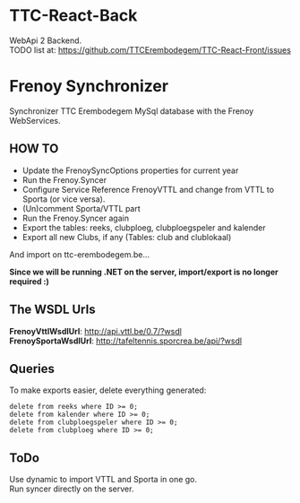 # TTC-React-Back

WebApi 2 Backend.  
TODO list at: https://github.com/TTCErembodegem/TTC-React-Front/issues

# Frenoy Synchronizer

Synchronizer TTC Erembodegem MySql database with the Frenoy WebServices.

HOW TO
------

- Update the FrenoySyncOptions properties for current year
- Run the Frenoy.Syncer
- Configure Service Reference FrenoyVTTL and change from VTTL to Sporta (or vice versa). 
- (Un)comment Sporta/VTTL part
- Run the Frenoy.Syncer again
- Export the tables: reeks, clubploeg, clubploegspeler and kalender
- Export all new Clubs, if any (Tables: club and clublokaal)

And import on ttc-erembodegem.be...

**Since we will be running .NET on the server, import/export is no longer required :)**

The WSDL Urls 
-------------
**FrenoyVttlWsdlUrl**: http://api.vttl.be/0.7/?wsdl  
**FrenoySportaWsdlUrl**: http://tafeltennis.sporcrea.be/api/?wsdl

Queries
-------
To make exports easier, delete everything generated: 
```
delete from reeks where ID >= 0;
delete from kalender where ID >= 0;
delete from clubploegspeler where ID >= 0;
delete from clubploeg where ID >= 0;
```

ToDo
----
Use dynamic to import VTTL and Sporta in one go.  
Run syncer directly on the server.